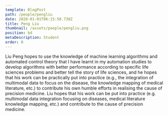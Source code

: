 ```yaml
---
template: BlogPost
path: /people/pengliu
date: 2020-01-01T06:15:50.738Z
title: Peng Liu
thumbnail: /assets/people/pengliu.png
position: bd
metaDescription: Student
order: 0
---
```


Liu Peng hopes to use the knowledge of machine learning algorithms and automated control theory that I have learnt in my automation studies to develop algorithms with better performance according to specific life sciences problems and better tell the story of life sciences, and he hopes that his work can be practically put into practice (e.g., the integration of multimodal data to focus on the disease, the knowledge mapping of medical literature, etc.) to contribute his own humble efforts in realising the cause of precision medicine. Liu hopes that his work can be put into practice (e.g. multimodal data integration focusing on diseases, medical literature knowledge mapping, etc.) and contribute to the cause of precision medicine.



